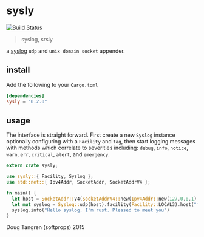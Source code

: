 # sysly

[![Build Status](https://travis-ci.org/softprops/sysly.svg?branch=master)](https://travis-ci.org/softprops/sysly)

> syslog, srsly

a [syslog](https://tools.ietf.org/html/rfc5424) `udp` and `unix domain socket` appender.

## install

Add the following to your `Cargo.toml`

```toml
[dependencies]
sysly = "0.2.0"
```

## usage

The interface is straight forward. First create a new `Syslog` instance optionally configuring with a
`Facility` and `tag`, then start logging messages with methods which correlate to severities including: 
`debug`, `info`, `notice`, `warn`, `err`, `critical`, `alert`, and `emergency`.

```rust
extern crate sysly;

use sysly::{ Facility, Syslog };
use std::net::{ Ipv4Addr, SocketAddr, SocketAddrV4 };

fn main() {
  let host = SocketAddr::V4(SocketAddrV4::new(Ipv4Addr::new(127,0,0,1), 514));
  let mut syslog = Syslog::udp(host).facility(Facility::LOCAL3).host("foo.local").app("test");
  syslog.info("Hello syslog. I'm rust. Pleased to meet you")
}
```

Doug Tangren (softprops) 2015
